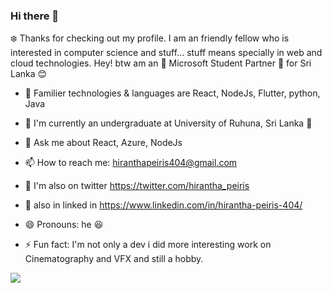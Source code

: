 ### Hi there 👋

:snowflake: Thanks for checking out my profile. I am an friendly fellow who is interested in computer science and stuff... stuff means specially in web and cloud technologies. 
Hey! btw am an :blue_heart: Microsoft Student Partner :blue_heart: for Sri Lanka :blush: 

- 🔭 Familier technologies & languages are React, NodeJs, Flutter, python, Java

- 🌱 I'm currently an undergraduate at University of Ruhuna, Sri Lanka :eyes:

- 💬 Ask me about React, Azure, NodeJs

- 📫 How to reach me: hiranthapeiris404@gmail.com

- :speech_balloon: I'm also on twitter https://twitter.com/hirantha_peiris 

- :speech_balloon: also in linked in https://www.linkedin.com/in/hirantha-peiris-404/

- 😄 Pronouns: he :satisfied:

- ⚡ Fun fact: I'm not only a dev i did more interesting work on Cinematography and VFX and still a hobby.

![](https://media.giphy.com/media/l46ChKeGsmsfE3Un6/giphy.gif)
